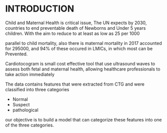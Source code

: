 # INTRODUCTION 

Child and Maternal Health is  critical issue, The UN expects by 2030, countries to end preventable death of 
Newborns and Under 5 years children. With the aim to reduce to at least as low as 25 per 1000

parallel to child mortality, also there is maternal mortality in 2017 accounted for 295000, and 94% of these occured in LMICs, in which most can be Prevented. 

Cardiotocogram is small cost effective tool that use ultrasound waves to assess both fetal and maternal health, allowing healthcare professionals to take action immediately 

The data contains features that were extracted from CTG and were classified into three categories 
- Normal
- Suspect
- pathological

our objective is to build a model that can categorize these features into one of the three categories. 



# 